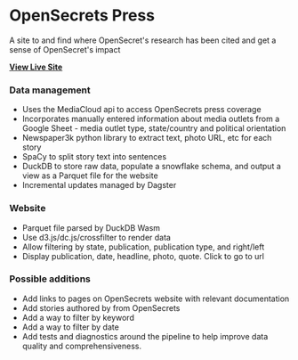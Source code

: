 # OpenSecrets Press

A site to and find where OpenSecret's research has been cited and get a sense of OpenSecret's impact

[**View Live Site**](https://smckissock.github.io/open-secrets-press/)

### Data management
- Uses the MediaCloud api to access OpenSecrets press coverage
- Incorporates manually entered information about media outlets from a Google Sheet - media outlet type, state/country and political orientation 
- Newspaper3k python library to extract text, photo URL, etc for each story
- SpaCy to split story text into sentences
- DuckDB to store raw data, populate a snowflake schema, and output a view as a Parquet file for the website
- Incremental updates managed by Dagster 

### Website
- Parquet file parsed by DuckDB Wasm
- Use d3.js/dc.js/crossfilter to render data
- Allow filtering by state, publication, publication type, and right/left 
- Display publication, date, headline, photo, quote. Click to go to url 

### Possible additions
- Add links to pages on OpenSecrets website with relevant documentation
- Add stories authored by from OpenSecrets
- Add a way to filter by keyword
- Add a way to filter by date
- Add tests and diagnostics around the pipeline to help improve data quality and comprehensiveness.
 
